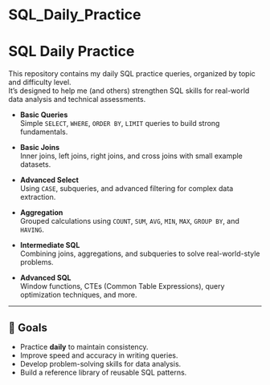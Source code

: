 # SQL_Daily_Practice

# SQL Daily Practice

This repository contains my daily SQL practice queries, organized by topic and difficulty level.  
It’s designed to help me (and others) strengthen SQL skills for real-world data analysis and technical assessments.



- **Basic Queries**  
  Simple `SELECT`, `WHERE`, `ORDER BY`, `LIMIT` queries to build strong fundamentals.

- **Basic Joins**  
  Inner joins, left joins, right joins, and cross joins with small example datasets.

- **Advanced Select**  
  Using `CASE`, subqueries, and advanced filtering for complex data extraction.

- **Aggregation**  
  Grouped calculations using `COUNT`, `SUM`, `AVG`, `MIN`, `MAX`, `GROUP BY`, and `HAVING`.

- **Intermediate SQL**  
  Combining joins, aggregations, and subqueries to solve real-world-style problems.

- **Advanced SQL**  
  Window functions, CTEs (Common Table Expressions), query optimization techniques, and more.

---

## 🎯 Goals

- Practice **daily** to maintain consistency.
- Improve speed and accuracy in writing queries.
- Develop problem-solving skills for data analysis.
- Build a reference library of reusable SQL patterns.



